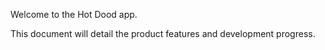 Welcome to the Hot Dood app.

This document will detail the product features and development progress.